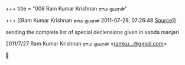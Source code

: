 +++
title = "008 Ram Kumar Krishnan ராம குமரன்"

+++
[[Ram Kumar Krishnan ராம குமரன்	2011-07-28, 07:26:48 [Source](https://groups.google.com/g/samskrita/c/zHRxpySNgas)]]



sending the complete list of special declensions given in sabda manjari

  

  

2011/7/27 Ram Kumar Krishnan ராம குமரன் \<[ramku...@gmail.com]()\>



